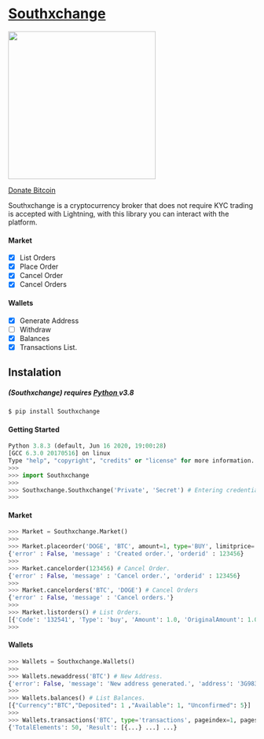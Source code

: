 # [Southxchange](www.southxchange.com/)

<img src='https://www.cryptunit.com/exchangeicons/38.png' width="300" height="300">

[Donate Bitcoin](https://paywall.link/to/donate)

Southxchange is a cryptocurrency broker that does not require KYC trading is accepted with Lightning, with this library you can interact with the platform.

#### Market
 - [x] List Orders
 - [x] Place Order
 - [x] Cancel Order
 - [x] Cancel Orders

#### Wallets
 - [x] Generate Address
 - [ ] Withdraw
 - [x] Balances
 - [x] Transactions List.
 
## Instalation

##### (Southxchange)  requires [ Python ](https://www.python.org) v3.8

```sh
$ pip install Southxchange
```

#### Getting Started

```python
Python 3.8.3 (default, Jun 16 2020, 19:00:28)
[GCC 6.3.0 20170516] on linux
Type "help", "copyright", "credits" or "license" for more information.
>>>
>>> import Southxchange
>>> 
>>> Southxchange.Southxchange('Private', 'Secret') # Entering credentials.
>>> 
```

#### Market

```python
>>> Market = Southxchange.Market()
>>> 
>>> Market.placeorder('DOGE', 'BTC', amount=1, type='BUY', limitprice='0.00000001') # Place Order.
{'error' : False, 'message' : 'Created order.', 'orderid' : 123456}
>>> 
>>> Market.cancelorder(123456) # Cancel Order.
{'error' : False, 'message' : 'Cancel order.', 'orderid' : 123456}
>>>
>>> Market.cancelorders('BTC', 'DOGE') # Cancel Orders
{'error' : False, 'message' : 'Cancel orders.'}
>>>
>>> Market.listorders() # List Orders.
[{'Code': '132541', 'Type': 'buy', 'Amount': 1.0, 'OriginalAmount': 1.0, 'LimitPrice': 1e-08, 'ListingCurrency': 'DOGE', 'ReferenceCurrency': 'BTC'}]
>>>
```

#### Wallets

```python
>>> Wallets = Southxchange.Wallets()
>>> 
>>> Wallets.newaddress('BTC') # New Address.
{'error': False, 'message': 'New address generated.', 'address': '3G983JSIM ...'}
>>>
>>> Wallets.balances() # List Balances.
[{"Currency":"BTC","Deposited": 1 ,"Available": 1, "Unconfirmed": 5}]
>>>
>>> Wallets.transactions('BTC', type='transactions', pageindex=1, pagesize=50) # List History Transactions.
{'TotalElements': 50, 'Result': [{...} ...] ...}
```




